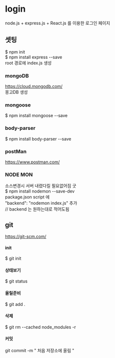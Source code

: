 # login 
node.js + express.js + React.js 를 이용한
로그인 페이지

## 셋팅
$ npm init <br>
$ npm install express --save<br>
root 경로에 index.js 생성<br>

### mongoDB
https://cloud.mongodb.com/ <br>
몽고DB 생성 <br>

### mongoose 
$ npm install mongoose --save<br>

### body-parser
$ npm install body-parser --save

### postMan
https://www.postman.com/

### NODE MON
소스변경시 서버 내렸다킬 필요없어짐 굿<br>
$ npm install nodemon --save-dev <br>
package.json script 에 <br>
"backend": "nodemon index.js" 추가 <br>
// backend 는 원하는대로 적어도됨

## git
https://git-scm.com/ <br>

#### init<br>
$ git init<br>

#### 상태보기<br>
$ git status<br>

#### 올릴준비
$ git add .

#### 삭제
$ git rm --cached node_modules -r

#### 커밋
git commit -m " 처음 저장소에 올림 "